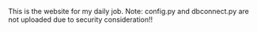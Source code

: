 This is the website for my daily job.
Note: config.py and dbconnect.py are not uploaded due to security consideration!!
